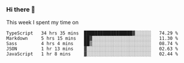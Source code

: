 ### Hi there 👋

<!--
**qiruohan/qiruohan** is a ✨ _special_ ✨ repository because its `README.md` (this file) appears on your GitHub profile.

Here are some ideas to get you started:

- 🔭 I’m currently working on ...
- 🌱 I’m currently learning ...
- 👯 I’m looking to collaborate on ...
- 🤔 I’m looking for help with ...
- 💬 Ask me about ...
- 📫 How to reach me: ...
- 😄 Pronouns: ...
- ⚡ Fun fact: ...
-->

This week I spent my time on 
<!--START_SECTION:waka-->
```text
TypeScript   34 hrs 35 mins  ██████████████████▓░░░░░░   74.29 % 
Markdown     5 hrs 15 mins   ██▓░░░░░░░░░░░░░░░░░░░░░░   11.30 % 
Sass         4 hrs 4 mins    ██▒░░░░░░░░░░░░░░░░░░░░░░   08.74 % 
JSON         1 hr 13 mins    ▓░░░░░░░░░░░░░░░░░░░░░░░░   02.63 % 
JavaScript   1 hr 8 mins     ▓░░░░░░░░░░░░░░░░░░░░░░░░   02.44 % 
```
<!--END_SECTION:waka-->
